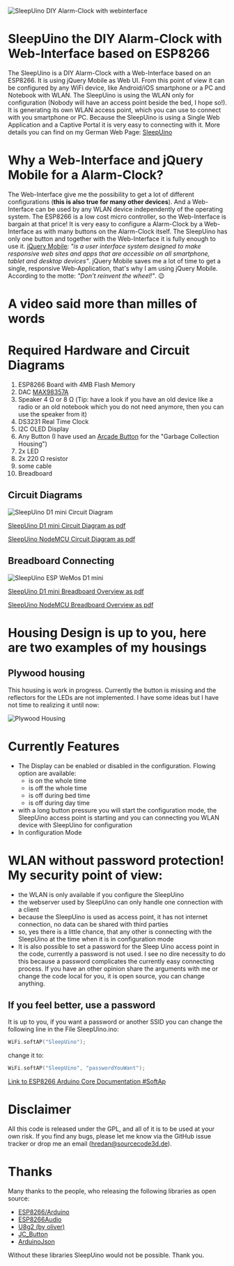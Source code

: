 ![SleepUino DIY Alarm-Clock with webinterface](/SleepUino/data/Logo_en.png)
# SleepUino the DIY Alarm-Clock with Web-Interface based on ESP8266
The SleepUino is a DIY Alarm-Clock with a Web-Interface based on an ESP8266. It is using jQuery Mobile as Web UI. From this point of view it can be configured by any WiFi device, like Android/iOS smartphone or a PC and Notebook with WLAN. The SleepUino is using the WLAN only for configuration (Nobody will have an access point beside the bed, I hope so!). It is generating its own WLAN access point, which you can use to connect with you smartphone or PC. Because the SleepUino is using a Single Web Application and a Captive Portal it is very easy to connecting with it. More details you can find on my German Web Page: 
<a href="https://www.sleepuino.sourcecode3d.de/" target="_blank">SleepUino</a>

# Why a Web-Interface and jQuery Mobile for a Alarm-Clock?
The Web-Interface give me the possibility to get a lot of different configurations (**this is also true for many other devices**). And a Web-Interface can be used by any WLAN device independently of the operating system. The ESP8266 is a low cost micro controller, so the Web-Interface is bargain at that price! It is very easy to configure a Alarm-Clock by a Web-Interface as with many buttons on the Alarm-Clock itself. The SleepUino has only one button and together with the Web-Interface it is fully enough to use it. [jQuery Mobile](https://jquerymobile.com/): *"is a user interface system designed to make responsive web sites and apps that are accessible on all smartphone, tablet and desktop devices"*. jQuery Mobile saves me a lot of time to get a single, responsive Web-Application, that's why I am using jQuery Mobile. According to the motte: *"Don't reinvent the wheel!"*. 😉

# A video said more than milles of words

# Required Hardware and Circuit Diagrams
1. ESP8266 Board with 4MB Flash Memory
2. DAC [MAX98357A](https://www.adafruit.com/product/3006)
3. Speaker 4 Ω or 8 Ω (Tip: have a look if you have an old device like a radio or an old notebook which you do not need anymore, then you can use the speaker from it)
4. DS3231 Real Time Clock
5. I2C OLED Display
6. Any Button (I have used an [Arcade Button](https://amzn.to/3aItnSU) for the "Garbage Collection Housing")
7. 2x LED
8. 2x 220 Ω resistor
9. some cable
10. Breadboard

## Circuit Diagrams
![SleepUino D1 mini Circuit Diagram](/CircuitDiagram/Images/SleepUino_ESP_Mini_Schaltplan.jpg)

[SleepUino D1 mini Circuit Diagram as pdf](/CircuitDiagram/SleepUino_ESP_D1_Mini_CircuitDiagram.pdf)

[SleepUino NodeMCU Circuit Diagram as pdf](/CircuitDiagram/SleepUino_ESP_NodeMCU_V3_CircuitDiagram.pdf)

## Breadboard Connecting
![SleepUino ESP WeMos D1 mini](/CircuitDiagram/Images/SleepUino_ESP_Mini_Breadboard.jpg)

[SleepUino D1 mini Breadboard Overview as pdf](/CircuitDiagram/SleepUino_ESP_D1_Mini_MiniBreadboard.pdf)

[SleepUino NodeMCU Breadboard Overview as pdf](/CircuitDiagram/SleepUino_ESP_NodeMCU_V3_Breadboard.pdf)

# Housing Design is up to you, here are two examples of my housings

## Plywood housing
This housing is work in progress. Currently the button is missing and the reflectors for the LEDs are not implemented. I have some ideas but I have not time to realizing it until now:

![Plywood Housing](/HousingExample/Plywood/PlywoodHousing_s.png)

# Currently Features
- The Display can be enabled or disabled in the configuration. Flowing option are available:
  - is on the whole time
  - is off the whole time
  - is off during bed time
  - is off during day time
- with a long button pressure you will start the configuration mode, the SleepUino access point is starting and you can connecting you WLAN device with SleepUino for configuration
- In configuration Mode

# WLAN without password protection! My security point of view:
* the WLAN is only available if you configure the SleepUino
* the webserver used by SleepUino can only handle one connection with a client
* because the SleepUino is used as access point, it has not internet connection, no data can be shared with third parties
* so, yes there is a little chance, that any other is connecting with the SleepUino at the time when it is in configuration mode
* It is also possible to set a password for the Sleep Uino access point in the code, currently a password is not used. I see no dire necessity to do this because a password complicates the currently easy connecting process. If you have an other opinion share the arguments with me or change the code local for you, it is open source, you can change anything.

## If you feel better, use a password
It is up to you, if you want a password or another SSID you can change the following line in the File SleepUino.ino:
```c++
WiFi.softAP("SleepUino");
``` 
change it to:
```c++
WiFi.softAP("SleepUino", "passwordYouWant");
```
[Link to ESP8266 Arduino Core Documentation #SoftAp](https://arduino-esp8266.readthedocs.io/en/2.7.4_a/esp8266wifi/soft-access-point-class.html#softap)

# Disclaimer
All this code is released under the GPL, and all of it is to be used at your own risk. If you find any bugs, please let me know via the GitHub issue tracker or drop me an email ([hredan@sourcecode3d.de](mailto:hredan@sourcecode3d.de)).

# Thanks
Many thanks to the people, who releasing the following libraries as open source:
* [ESP8266/Arduino](https://github.com/esp8266/Arduino)
* [ESP8266Audio](https://github.com/earlephilhower/ESP8266Audio)
* [U8g2 (by oliver)](https://github.com/olikraus/u8g2)
* [JC_Button](https://github.com/JChristensen/JC_Button)
* [ArduinoJson](https://github.com/bblanchon/ArduinoJson)

Without these libraries SleepUino would not be possible. Thank you.


